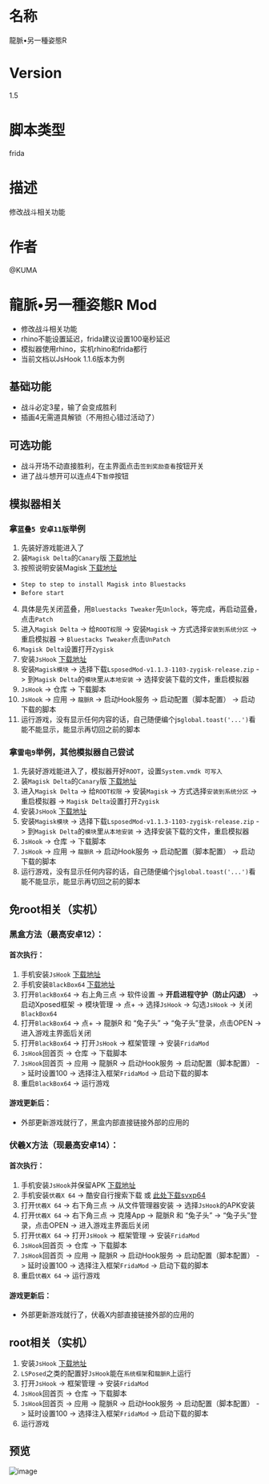 # 名称
龍脈•另一種姿態R
# Version
1.5
# 脚本类型
frida
# 描述
修改战斗相关功能
# 作者
@KUMA

# 龍脈•另一種姿態R Mod
* 修改战斗相关功能
* rhino不能设置延迟，frida建议设置100毫秒延迟
* 模拟器使用rhino，实机rhino和frida都行
* 当前文档以JsHook 1.1.6版本为例

## 基础功能
* 战斗必定3星，输了会变成胜利
* 插画4无需道具解锁（不用担心错过活动了）

## 可选功能
* 战斗开场不动直接胜利，在主界面点击`签到奖励查看`按钮开关
* 进了战斗想开可以连点4下`暂停`按钮

## 模拟器相关
### 拿`蓝叠5 安卓11版`举例
1. 先装好游戏能进入了
2. 装`Magisk Delta`的`Canary`版 [下载地址](https://huskydg.github.io/magisk-files/)
3. 按照说明安装Magisk [下载地址](https://huskydg.github.io/magisk-files/docs/faq.html)
* `Step to step to install Magisk into Bluestacks`
* `Before start`
4. 具体是先关闭蓝叠，用`Bluestacks Tweaker`先`Unlock`，等完成，再启动蓝叠，点击`Patch`
5. 进入`Magisk Delta` -> 给`ROOT权限` -> 安装`Magisk` -> 方式选择`安装到系统分区` -> 重启模拟器 -> `Bluestacks Tweaker`点击`UnPatch`
6. `Magisk Delta`设置打开`Zygisk`
7. 安装`JsHook` [下载地址](https://jshook.org/)
8. 安装`Magisk模块` -> 选择下载`LsposedMod-v1.1.3-1103-zygisk-release.zip` -> 到`Magisk Delta`的`模块`里`从本地安装` -> 选择安装下载的文件，重启模拟器
9. `JsHook` -> 仓库 -> 下载脚本
10. `JsHook` -> 应用 -> `龍脈R` -> 启动Hook服务 -> 启动配置（脚本配置） -> 启动下载的脚本
11. 运行游戏，没有显示任何内容的话，自己随便编个js`global.toast('...')`看能不能显示，能显示再切回之前的脚本

### 拿`雷电9`举例，其他模拟器自己尝试
1. 先装好游戏能进入了，模拟器开好`ROOT`，设置`System.vmdk 可写入`
2. 装`Magisk Delta`的`Canary`版 [下载地址](https://huskydg.github.io/magisk-files/)
3. 进入`Magisk Delta` -> 给`ROOT权限` -> 安装`Magisk` -> 方式选择`安装到系统分区` -> 重启模拟器 -> `Magisk Delta`设置打开`Zygisk`
4. 安装`JsHook` [下载地址](https://jshook.org/)
5. 安装`Magisk模块` -> 选择下载`LsposedMod-v1.1.3-1103-zygisk-release.zip` -> 到`Magisk Delta`的`模块`里`从本地安装` -> 选择安装下载的文件，重启模拟器
6. `JsHook` -> 仓库 -> 下载脚本
7. `JsHook` -> 应用 -> `龍脈R` -> 启动Hook服务 -> 启动配置（脚本配置） -> 启动下载的脚本
8. 运行游戏，没有显示任何内容的话，自己随便编个js`global.toast('...')`看能不能显示，能显示再切回之前的脚本

## 免root相关（实机）
### 黑盒方法（最高安卓12）：
#### 首次执行：
1. 手机安装`JsHook` [下载地址](https://jshook.org/)
2. 手机安装`BlackBox64` [下载地址](https://github.com/FBlackBox/BlackBox/releases)
3. 打开`BlackBox64` -> 右上角三点 -> 软件设置 -> **开启进程守护（防止闪退）** -> 启动Xposed框架 -> 模块管理 -> 点+ -> 选择`JsHook` -> 勾选`JsHook` -> 关闭`BlackBox64`
4. 打开`BlackBox64` -> 点+ -> 龍脈R 和 “兔子头” -> “兔子头”登录，点击OPEN -> 进入游戏主界面后关闭
5. 打开`BlackBox64` -> 打开`JsHook` -> 框架管理 -> 安装`FridaMod`
6. `JsHook`回首页 -> 仓库 -> 下载脚本
7. `JsHook`回首页 -> 应用 -> 龍脈R -> 启动Hook服务 -> 启动配置（脚本配置） -> 延时设置100 -> 选择注入框架`FridaMod` -> 启动下载的脚本
8. 重启`BlackBox64` -> 运行游戏
#### 游戏更新后：
* 外部更新游戏就行了，黑盒内部直接链接外部的应用的

### 伏羲X方法（现最高安卓14）：
#### 首次执行：
1. 手机安装`JsHook`并保留APK [下载地址](https://jshook.org/)
2. 手机安装`伏羲X 64` -> 酷安自行搜索下载 或 [此处下载svxp64](https://github.com/Katana-Official/SPatch-Update/releases)
3. 打开`伏羲X 64` -> 右下角三点 -> 从文件管理器安装 -> 选择`JsHook`的APK安装
4. 打开`伏羲X 64` -> 右下角三点 -> 克隆App -> 龍脈R 和 “兔子头” -> “兔子头”登录，点击OPEN -> 进入游戏主界面后关闭
5. 打开`伏羲X 64` -> 打开`JsHook` -> 框架管理 -> 安装`FridaMod`
6. `JsHook`回首页 -> 仓库 -> 下载脚本
7. `JsHook`回首页 -> 应用 -> 龍脈R -> 启动Hook服务 -> 启动配置（脚本配置） -> 延时设置100 -> 选择注入框架`FridaMod` -> 启动下载的脚本
8. 重启`伏羲X 64` -> 运行游戏
#### 游戏更新后：
* 外部更新游戏就行了，伏羲X内部直接链接外部的应用的

## root相关（实机）
1. 安装`JsHook` [下载地址](https://jshook.org/)
2. `LSPosed`之类的配置好`JsHook`能在`系统框架`和`龍脈R`上运行
3. 打开`JsHook` -> 框架管理 -> 安装`FridaMod`
4. `JsHook`回首页 -> 仓库 -> 下载脚本
5. `JsHook`回首页 -> 应用 -> 龍脈R -> 启动Hook服务 -> 启动配置（脚本配置） -> 延时设置100 -> 选择注入框架`FridaMod` -> 启动下载的脚本
6. 运行游戏

## 预览
![image](https://i.imgur.com/yc49Hcz.jpg)